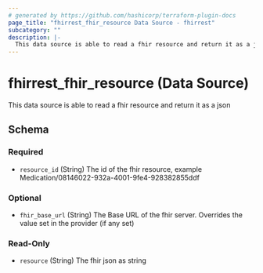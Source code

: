 ```yaml
---
# generated by https://github.com/hashicorp/terraform-plugin-docs
page_title: "fhirrest_fhir_resource Data Source - fhirrest"
subcategory: ""
description: |-
  This data source is able to read a fhir resource and return it as a json
---
```


# fhirrest_fhir_resource (Data Source)

This data source is able to read a fhir resource and return it as a json



<!-- schema generated by tfplugindocs -->
## Schema

### Required

- `resource_id` (String) The id of the fhir resource, example Medication/08146022-932a-4001-9fe4-928382855ddf

### Optional

- `fhir_base_url` (String) The Base URL of the fhir server. Overrides the value set in the provider (if any set)

### Read-Only

- `resource` (String) The fhir json as string
